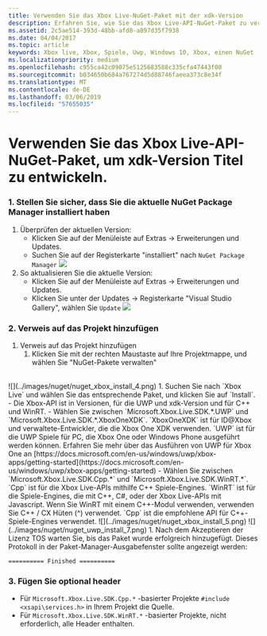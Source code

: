 ```yaml
---
title: Verwenden Sie das Xbox Live-NuGet-Paket mit der xdk-Version
description: Erfahren Sie, wie Sie das Xbox Live-API-NuGet-Paket zu verwenden, um xdk-Version von Titeln zu entwickeln.
ms.assetid: 2c5ae514-393d-48bb-afd8-a897d35f7938
ms.date: 04/04/2017
ms.topic: article
keywords: Xbox live, Xbox, Spiele, Uwp, Windows 10, Xbox, einen NuGet
ms.localizationpriority: medium
ms.openlocfilehash: c955ca42c09075e5125683588c335cfa47443f00
ms.sourcegitcommit: b034650b684a767274d5d88746faeea373c8e34f
ms.translationtype: MT
ms.contentlocale: de-DE
ms.lasthandoff: 03/06/2019
ms.locfileid: "57655035"
---
```

# <a name="use-the-xbox-live-api-nuget-package-to-develop-xdk-titles"></a>Verwenden Sie das Xbox Live-API-NuGet-Paket, um xdk-Version Titel zu entwickeln.

### <a name="1--ensure-you-have-the-latest-nuget-package-manager-installed"></a>1.  Stellen Sie sicher, dass Sie die aktuelle NuGet Package Manager installiert haben
1.  Überprüfen der aktuellen Version:
    - Klicken Sie auf der Menüleiste auf Extras -> Erweiterungen und Updates.
    - Suchen Sie auf der Registerkarte "installiert" nach `NuGet Package Manager`
![](../images/nuget/nuget_uwp_install_1.png)
2.  So aktualisieren Sie die aktuelle Version:
    - Klicken Sie auf der Menüleiste auf Extras -> Erweiterungen und Updates.
    - Klicken Sie unter der Updates -> Registerkarte "Visual Studio Gallery", wählen Sie `Update`
![](../images/nuget/nuget_uwp_install_2.png)

### <a name="2--add-reference-to-the-project"></a>2.  Verweis auf das Projekt hinzufügen
1.  Verweis auf das Projekt hinzufügen
    1.  Klicken Sie mit der rechten Maustaste auf Ihre Projektmappe, und wählen Sie "NuGet-Pakete verwalten"
<br/>
![](../images/nuget/nuget_xbox_install_4.png)
1.  Suchen Sie nach `Xbox Live` und wählen Sie das entsprechende Paket, und klicken Sie auf `Install`.
  - Die Xbox-API ist in Versionen, für die UWP und xdk-Version und für C++ und WinRT.  
  - Wählen Sie zwischen `Microsoft.Xbox.Live.SDK.*.UWP` und `Microsoft.Xbox.Live.SDK.*.XboxOneXDK`.  `XboxOneXDK` ist für ID@Xbox und verwaltete-Entwickler, die die Xbox One XDK verwenden.  `UWP` ist für die UWP Spiele für PC, die Xbox One oder Windows Phone ausgeführt werden können.  Erfahren Sie mehr über das Ausführen von UWP für Xbox One an [https://docs.microsoft.com/en-us/windows/uwp/xbox-apps/getting-started](https://docs.microsoft.com/en-us/windows/uwp/xbox-apps/getting-started)
  - Wählen Sie zwischen `Microsoft.Xbox.Live.SDK.Cpp.*` und `Microsoft.Xbox.Live.SDK.WinRT.*`. `Cpp` ist für die Xbox Live-APIs mithilfe C++ Spiele-Engines.  `WinRT` ist für die Spiele-Engines, die mit C++, C#, oder der Xbox Live-APIs mit Javascript.  Wenn Sie WinRT mit einem C++-Modul verwenden, verwenden Sie C++ / CX Hüten (^) verwendet.  `Cpp` ist die empfohlene API für C++-Spiele-Engines verwendet.    
![](../images/nuget/nuget_xbox_install_5.png)
![](../images/nuget/nuget_uwp_install_7.png)
1. Nach dem Akzeptieren der Lizenz TOS warten Sie, bis das Paket wurde erfolgreich hinzugefügt.  Dieses Protokoll in der Paket-Manager-Ausgabefenster sollte angezeigt werden:

```
========== Finished ==========
```

### <a name="3--optionally-include-header"></a>3.  Fügen Sie optional header
* Für `Microsoft.Xbox.Live.SDK.Cpp.*` -basierter Projekte `#include <xsapi\services.h>` in Ihrem Projekt die Quelle.
* Für `Microsoft.Xbox.Live.SDK.WinRT.*` -basierter Projekte, nicht erforderlich, alle Header enthalten.   
